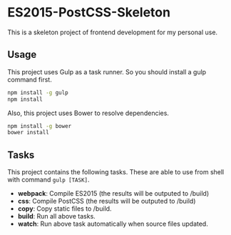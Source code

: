 ES2015-PostCSS-Skeleton
===
This is a skeleton project of frontend development for my personal use.

Usage
---
This project uses Gulp as a task runner. So you should install a gulp command first.

```sh
npm install -g gulp
npm install
```

Also, this project uses Bower to resolve dependencies.

```sh
npm install -g bower
bower install
```

Tasks
---
This project contains the following tasks. These are able to use from shell with command `gulp [TASK]`.

- **webpack**: Compile ES2015 (the results will be outputed to /build)
- **css**: Compile PostCSS (the results will be outputed to /build)
- **copy**: Copy static files to /build.
- **build**: Run all above tasks.
- **watch**: Run above task automatically when source files updated.
